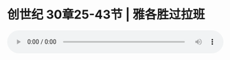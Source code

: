 # 创世纪 30章25-43节 | 雅各胜过拉班 

<audio style="width: 100%;" preload="false" controls controlslist="nodownload"><source src="https://file.simai.life/audio/mp3/2019/191006_002.mp3" type="audio/mpeg">Your browser does not support the audio element.</audio>